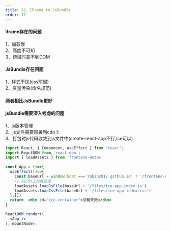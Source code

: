 ```yaml
---
title: 12、IFrame to JsBundle
order: 12
---
```

#### iframe存在的问题
1、加载慢  
2、高度不可知  
3、跨域时拿不到DOM  
#### JsBundle存在问题
1、样式干扰(css前缀)  
2、变量污染(命名规范)  
#### 两者相比JsBundle更好
#### jsBundle需要深入考虑的问题
1、js版本管理  
2、js文件需要部署到cdn上  
3、打包时js代码收敛到js文件中(create-react-app不行,ice可以)  

```jsx
import React, { Component, useEffect } from 'react';
import ReactDOM from 'react-dom';
import { loadAssets } from 'frontend-notes'
 
const App = ()=>{
  useEffect(()=>{
    const baseUrl = window.host ==='robin2017.github.io' ? '/frontend-notes' : ''
    // 从cdn上加载资源
    loadAssets.loadJsFile(baseUrl + '/files/ice-app-index.js')
    loadAssets.loadCssFile(baseUrl + '/files/ice-app-index.css')
  },[])
  return  <div id="ice-container">加载失败</div>
}

ReactDOM.render((
  <App />
), mountNode);
```
 

 



